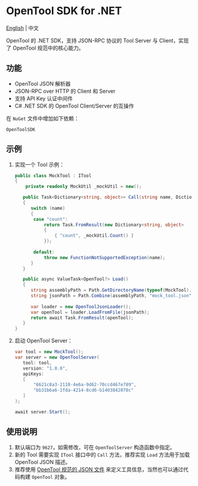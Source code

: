 # OpenTool SDK for .NET

[English](README.md) | 中文

OpenTool 的 .NET SDK，支持 JSON-RPC 协议的 Tool Server 与 Client，实现了 OpenTool 规范中的核心能力。

## 功能

* OpenTool JSON 解析器
* JSON-RPC over HTTP 的 Client 和 Server
* 支持 API Key 认证中间件
* C# .NET SDK 的 OpenTool Client/Server 的互操作

在 `NuGet` 文件中增加如下依赖：

```
OpenToolSDK
```

## 示例

1. 实现一个 Tool 示例：

   ```csharp
   public class MockTool : ITool
   {
       private readonly MockUtil _mockUtil = new();
   
      public Task<Dictionary<string, object>> Call(string name, Dictionary<string, object> arguments)
      {
         switch (name)
         {
          case "count":
              return Task.FromResult(new Dictionary<string, object>
              {
                  { "count", _mockUtil.Count() }
              });
         
          default:
              throw new FunctionNotSupportedException(name);
         }
      }
   
      public async ValueTask<OpenTool?> Load()
      {
         string assemblyPath = Path.GetDirectoryName(typeof(MockTool).Assembly.Location)!;
         string jsonPath = Path.Combine(assemblyPath, "mock_tool.json");
         
         var loader = new OpenToolJsonLoader();
         var openTool = loader.LoadFromFile(jsonPath);
         return await Task.FromResult(openTool);
      }
   }
   ```
   
2. 启动 OpenTool Server：

   ```csharp
   var tool = new MockTool();
   var server = new OpenToolServer(
      tool: tool,
      version: "1.0.0",
      apiKeys:
      [
          "6621c8a3-2110-4e6a-9d62-70ccd467e789",
          "bb31b6a6-1fda-4214-8cd6-b1403842070c"
      ]
   );
   
   await server.Start();
   ```

## 使用说明

1. 默认端口为 `9627`，如需修改，可在 `OpenToolServer` 构造函数中指定。
2. 新的 Tool 需要实现 `ITool` 接口中的 `Call` 方法，推荐实现 `Load` 方法用于加载 OpenTool JSON 描述。
3. 推荐使用 [OpenTool 规范的 JSON 文件](https://github.com/opentool-hub/opentool-spec) 来定义工具信息，当然也可以通过代码构建 `OpenTool` 对象。